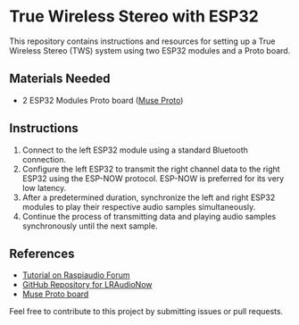 # True Wireless Stereo with ESP32

This repository contains instructions and resources for setting up a True Wireless Stereo (TWS) system using two ESP32 modules and a Proto board.

## Materials Needed

- 2 ESP32 Modules Proto board ([Muse Proto](https://raspiaudio.com/produit/muse-proto))

## Instructions

1. Connect to the left ESP32 module using a standard Bluetooth connection.
2. Configure the left ESP32 to transmit the right channel data to the right ESP32 using the ESP-NOW protocol. ESP-NOW is preferred for its very low latency.
3. After a predetermined duration, synchronize the left and right ESP32 modules to play their respective audio samples simultaneously.
4. Continue the process of transmitting data and playing audio samples synchronously until the next sample.

## References

- [Tutorial on Raspiaudio Forum](https://forum.raspiaudio.com/t/airpods-like-true-wireless-speaker-bluetooth-experiment-on-esp32-proto/848)
- [GitHub Repository for LRAudioNow](https://github.com/RASPIAUDIO/LRAudioNow)
- [Muse Proto board](https://raspiaudio.com/produit/muse-proto)

Feel free to contribute to this project by submitting issues or pull requests.
